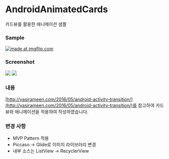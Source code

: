 # AndroidAnimatedCards

카드뷰를 활용한 애니메이션 샘플

### Sample
<a href="https://imgflip.com/gif/1y9wjv"><img src="https://i.imgflip.com/1y9wjv.gif" title="made at imgflip.com"/></a>

### Screenshot
![](https://cdn-images-1.medium.com/max/600/1*XWikrZdRbQNDQA0TueH87Q.png)
![](https://cdn-images-1.medium.com/max/600/1*qplKEdC4hJf8TbmPvU4naA.png)


### 내용
[http://yasirameen.com/2016/05/android-activity-transition/](http://yasirameen.com/2016/05/android-activity-transition/)를
참고하여 카드뷰와 애니메이션을 적용하여 작성하였습니다.

### 변경 사항
- MVP Pattern 적용
- Piccaso -> Glide로 이미지 라이브러리 변경
- 내부 소스는 ListView -> RecyclerView
